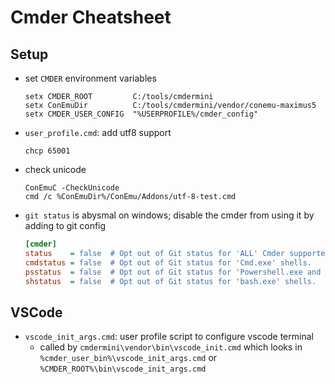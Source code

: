 # Cmder Cheatsheet

## Setup

- set `CMDER` environment variables
  
  ```batch
  setx CMDER_ROOT         C:/tools/cmdermini
  setx ConEmuDir          C:/tools/cmdermini/vendor/conemu-maximus5
  setx CMDER_USER_CONFIG  "%USERPROFILE%/cmder_config"
  ```

- `user_profile.cmd`: add utf8 support
  
  ```batch
  chcp 65001 
  ```

- check unicode
  
  ```batch
  ConEmuC -CheckUnicode
  cmd /c %ConEmuDir%/ConEmu/Addons/utf-8-test.cmd
  ```

- `git status` is abysmal on windows; disable the cmder from using it by adding to git config
  
  ```ini
  [cmder]
  status    = false  # Opt out of Git status for 'ALL' Cmder supported shells.
  cmdstatus = false  # Opt out of Git status for 'Cmd.exe' shells.
  psstatus  = false  # Opt out of Git status for 'Powershell.exe and 'Pwsh.exe' shells.
  shstatus  = false  # Opt out of Git status for 'bash.exe' shells.
  ```

## VSCode

- `vscode_init_args.cmd`: user profile script to configure vscode terminal
  - called by `cmdermini\vendor\bin\vscode_init.cmd` which looks in `%cmder_user_bin%\vscode_init_args.cmd` or `%CMDER_ROOT%\bin\vscode_init_args.cmd`
